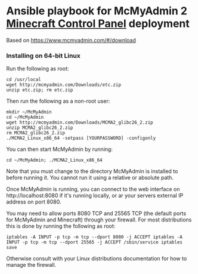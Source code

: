 # Ansible playbook for McMyAdmin 2 [Minecraft Control Panel](https://www.mcmyadmin.com/#/home) deployment

Based on https://www.mcmyadmin.com/#/download

>>>
### Installing on 64-bit Linux

Run the following as root:
```
cd /usr/local
wget http://mcmyadmin.com/Downloads/etc.zip
unzip etc.zip; rm etc.zip
```

Then run the following as a non-root user:
```
mkdir ~/McMyAdmin
cd ~/McMyAdmin
wget http://mcmyadmin.com/Downloads/MCMA2_glibc26_2.zip
unzip MCMA2_glibc26_2.zip
rm MCMA2_glibc26_2.zip
./MCMA2_Linux_x86_64 -setpass [YOURPASSWORD] -configonly
```

You can then start McMyAdmin by running:
```
cd ~/McMyAdmin; ./MCMA2_Linux_x86_64
```

Note that you must change to the directory McMyAdmin is installed to before running it. You cannot run it using a relative or absolute path.

Once McMyAdmin is running, you can connect to the web interface on http://localhost:8080 if it's running locally, or ar your servers external IP address on port 8080.

You may need to allow ports 8080 TCP and 25565 TCP (the default ports for McMyAdmin and Minecraft) through your firewall. For most distributions this is done by running the following as root:
```
iptables -A INPUT -p tcp -m tcp --dport 8080 -j ACCEPT iptables -A INPUT -p tcp -m tcp --dport 25565 -j ACCEPT /sbin/service iptables save
```
Otherwise consult with your Linux distributions documentation for how to manage the firewall.
>>>
